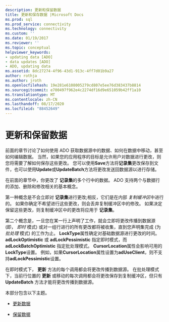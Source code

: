 ```yaml
---
description: 更新和保留数据
title: 更新和保存数据 |Microsoft Docs
ms.prod: sql
ms.prod_service: connectivity
ms.technology: connectivity
ms.custom: ''
ms.date: 01/19/2017
ms.reviewer: ''
ms.topic: conceptual
helpviewer_keywords:
- updating data [ADO]
- data updates [ADO]
- ADO, updating data
ms.assetid: 8dc27274-4f96-43d1-913c-4ff7d01b9a27
author: rothja
ms.author: jroth
ms.openlocfilehash: 19e281e6108005279cd807e5ee76d383437b8814
ms.sourcegitcommit: e700497f962e4c2274df16d9e651059b42ff1a10
ms.translationtype: MT
ms.contentlocale: zh-CN
ms.lasthandoff: 08/17/2020
ms.locfileid: "88452649"
---
```

# <a name="updating-and-persisting-data"></a>更新和保留数据
前面的章节讨论了如何使用 ADO 获取数据源中的数据、如何在数据中移动，甚至如何编辑数据。 当然，如果您的应用程序的目标是允许用户对数据进行更改，则您将需要了解如何保存这些更改。 您可以使用**Save**方法将**记录集**更改保存到文件，也可以使用**Update**或**UpdateBatch**方法将更改发送回数据源以进行存储。  
  
 在前面的章节中，你更改了 **记录集**的多个行中的数据。 ADO 支持两个与数据行的添加、删除和修改相关的基本概念。  
  
 第一种概念是不会立即对 **记录集**进行更改;相反，它们是在内部 *复制缓冲区*中进行的。 如果你确定不希望进行这些更改，则会丢弃复制缓冲区中的修改。 如果决定保留这些更改，则复制缓冲区中的更改将应用于 **记录集**。  
  
 第二个概念是，一旦您在某一行上声明了工作，就会立即将更改传播到数据源 (即， *即时* 模式) 或对一组行进行的所有更改都将被收集，直到您声明集完成 (为 *批处理* 模式) 的工作为止。 **LockType**属性确定对基础数据源进行更改的时间。 **adLockOptimistic** 或 **adLockPessimistic** 指定即时模式，而 **adLockBatchOptimistic** 指定批处理模式。 **CursorLocation**属性会影响可用的**LockType**设置。 例如，如果**CursorLocation**属性设置为**adUseClient**，则不支持**adLockPessimistic**设置。  
  
 在即时模式下， **更新** 方法的每个调用都会将更改传播到数据源。 在批处理模式下，当前行位置的 **更新** 或移动的每次调用都会将更改保存到复制缓冲区，但只有 **UpdateBatch** 方法才能将更改传播到数据源。  
  
 本部分包含以下主题。  
  
-   [更新数据](../../../ado/guide/data/updating-data.md)  
  
-   [保留数据](../../../ado/guide/data/persisting-data.md)
